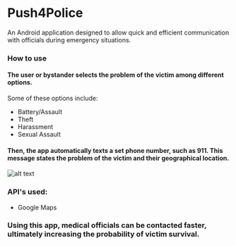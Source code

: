 # Push4Police

An Android application designed to allow quick and efficient communication with officials during emergency situations. 

### How to use
#### The user or bystander selects the problem of the victim among different options. 
Some of these options include: 
- Battery/Assault
- Theft
- Harassment
- Sexual Assault

#### Then, the app automatically texts a set phone number, such as 911. This message states the problem of the victim and their geographical location.


![alt text](https://github.com/seeamislam/HackTheNorth2016/blob/master/img/Messages.png)


### API's used: 
- Google Maps


### Using this app, medical officials can be contacted faster, ultimately increasing the probability of victim survival.  
